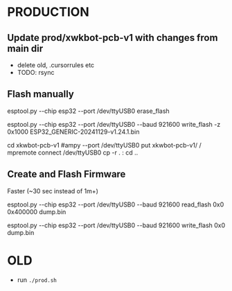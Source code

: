 # PRODUCTION

## Update prod/xwkbot-pcb-v1 with changes from main dir
  - delete old, .cursorrules etc
  - TODO: rsync

## Flash manually

esptool.py --chip esp32 --port /dev/ttyUSB0 erase_flash

esptool.py --chip esp32 --port /dev/ttyUSB0 --baud 921600 write_flash -z 0x1000 ESP32_GENERIC-20241129-v1.24.1.bin

cd xkwbot-pcb-v1
#ampy --port /dev/ttyUSB0 put xkwbot-pcb-v1/ /
mpremote connect /dev/ttyUSB0 cp -r . :
cd ..

## Create and Flash Firmware

Faster (~30 sec instead of 1m+)

esptool.py --chip esp32 --port /dev/ttyUSB0 --baud 921600 read_flash 0x0 0x400000 dump.bin

esptool.py --chip esp32 --port /dev/ttyUSB0 --baud 921600 write_flash 0x0 dump.bin





# OLD
- run `./prod.sh`
